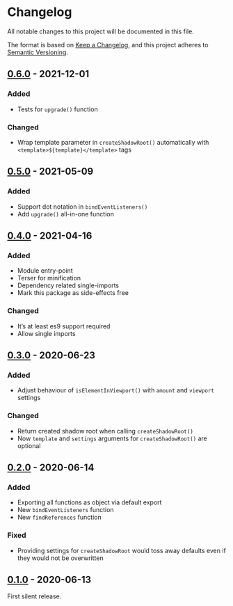 # Changelog
All notable changes to this project will be documented in this file.

The format is based on [Keep a Changelog](https://keepachangelog.com/en/1.0.0/),
and this project adheres to [Semantic Versioning](https://semver.org/spec/v2.0.0.html).

## [0.6.0] - 2021-12-01
### Added
- Tests for `upgrade()` function

### Changed
- Wrap template parameter in `createShadowRoot()` automatically with `<template>${template}</template>` tags


## [0.5.0] - 2021-05-09
### Added
- Support dot notation in `bindEventListeners()`
- Add `upgrade()` all-in-one function


## [0.4.0] - 2021-04-16
### Added
- Module entry-point
- Terser for minification
- Dependency related single-imports
- Mark this package as side-effects free

### Changed
- It’s at least es9 support required
- Allow single imports


## [0.3.0] - 2020-06-23
### Added
- Adjust behaviour of `isElementInViewport()` with `amount` and `viewport` settings

### Changed
- Return created shadow root when calling `createShadowRoot()`
- Now `template` and `settings` arguments for `createShadowRoot()` are optional


## [0.2.0] - 2020-06-14
### Added
- Exporting all functions as object via default export
- New `bindEventListeners` function
- New `findReferences` function

### Fixed
- Providing settings for `createShadowRoot` would toss away defaults even if they would not be overwritten


## [0.1.0] - 2020-06-13
First silent release.

[Unreleased]: https://github.com/browserkids/web-components/compare/0.6.0...HEAD
[0.6.0]: https://github.com/browserkids/web-components/compare/0.5.0...0.6.0
[0.5.0]: https://github.com/browserkids/web-components/compare/0.4.0...0.5.0
[0.4.0]: https://github.com/browserkids/web-components/compare/0.3.0...0.4.0
[0.3.0]: https://github.com/browserkids/web-components/compare/0.2.0...0.3.0
[0.2.0]: https://github.com/browserkids/web-components/compare/0.1.0...0.2.0
[0.1.0]: https://github.com/browserkids/web-components/releases/tag/0.1.0
